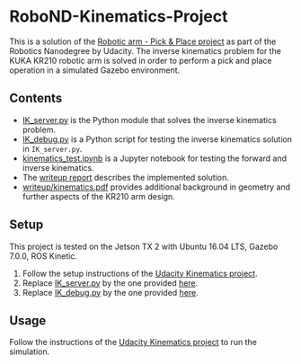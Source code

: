 # RoboND-Kinematics-Project
This is a solution of the [Robotic arm - Pick & Place project](https://github.com/udacity/RoboND-Kinematics-Project) as part of the Robotics Nanodegree by Udacity. The inverse kinematics problem for the KUKA KR210 robotic arm is solved in order to perform a pick and place operation in a simulated Gazebo environment.

## Contents
- [IK_server.py](https://github.com/S2H-Mobile/RoboND-Kinematics-Project/blob/master/IK_server.py) is the Python module that solves the inverse kinematics problem.
- [IK_debug.py](https://github.com/S2H-Mobile/RoboND-Kinematics-Project/blob/master/IK_debug.py) is a Python script for testing the inverse kinematics solution in ``IK_server.py``.
- [kinematics_test.ipynb](https://github.com/S2H-Mobile/RoboND-Kinematics-Project/blob/master/kinematics_test.ipynb) is a Jupyter notebook for testing the forward and inverse kinematics.
-  The [writeup report](https://github.com/S2H-Mobile/RoboND-Kinematics-Project/blob/master/writeup/writeup_pick_and_place.md) describes the implemented solution.
- [writeup/kinematics.pdf](https://github.com/S2H-Mobile/RoboND-Kinematics-Project/blob/master/writeup/kinematics.pdf) provides additional background in geometry and further aspects of the KR210 arm design.


## Setup
This project is tested on the Jetson TX 2 with Ubuntu 16.04 LTS, Gazebo 7.0.0, ROS Kinetic.

1. Follow the setup instructions of the [Udacity Kinematics project](https://github.com/udacity/RoboND-Kinematics-Project).
2. Replace [IK_server.py](https://github.com/udacity/RoboND-Kinematics-Project/blob/master/kuka_arm/scripts/IK_server.py) by the one provided [here](https://github.com/S2H-Mobile/RoboND-Kinematics-Project/blob/master/IK_server.py).
3. Replace [IK_debug.py](https://github.com/udacity/RoboND-Kinematics-Project/blob/master/IK_debug.py) by the one provided [here](https://github.com/S2H-Mobile/RoboND-Kinematics-Project/blob/master/IK_debug.py).

## Usage
Follow the instructions of the [Udacity Kinematics project](https://github.com/udacity/RoboND-Kinematics-Project) to run the simulation.
